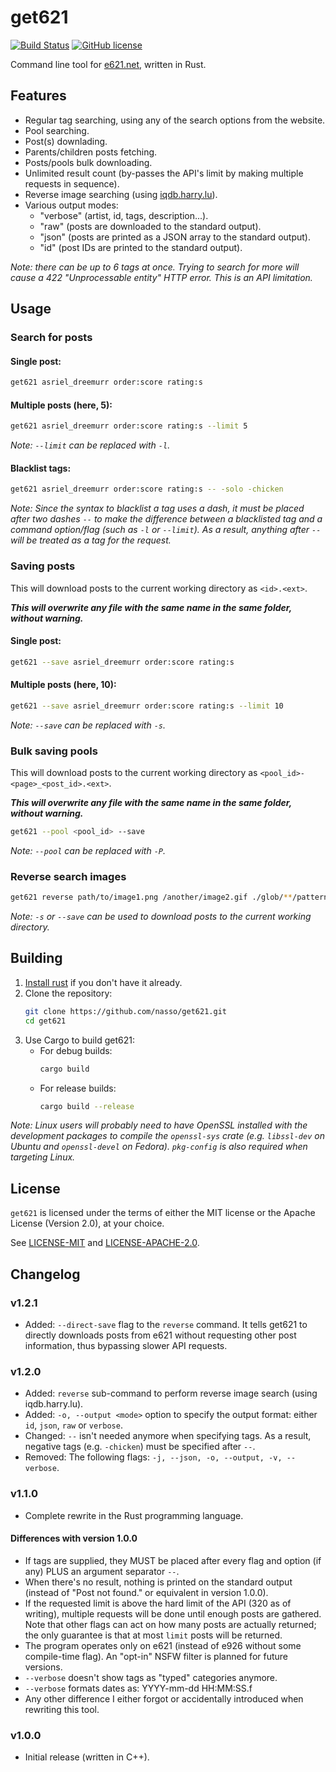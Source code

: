 # get621

[![Build Status](https://travis-ci.com/nasso/get621.svg?branch=master)](
https://travis-ci.com/nasso/get621)
[![GitHub license](
https://img.shields.io/badge/license-MIT%2FApache--2.0-blue.svg)](
https://github.com/nasso/get621/blob/master/README.md#license)

Command line tool for [e621.net](https://e926.net), written in Rust.

## Features

* Regular tag searching, using any of the search options from the website.
* Pool searching.
* Post(s) downlading.
* Parents/children posts fetching.
* Posts/pools bulk downloading.
* Unlimited result count (by-passes the API's limit by making multiple requests
    in sequence).
* Reverse image searching (using [iqdb.harry.lu](http://iqdb.harry.lu)).
* Various output modes:
    - "verbose" (artist, id, tags, description...).
    - "raw" (posts are downloaded to the standard output).
    - "json" (posts are printed as a JSON array to the standard output).
    - "id" (post IDs are printed to the standard output).

_Note: there can be up to 6 tags at once. Trying to search for more will cause a
    422 "Unprocessable entity" HTTP error. This is an API limitation._

## Usage

### Search for posts

#### Single post:
```sh
get621 asriel_dreemurr order:score rating:s
```

#### Multiple posts (here, 5):
```sh
get621 asriel_dreemurr order:score rating:s --limit 5
```

_Note: `--limit` can be replaced with `-l`._

#### Blacklist tags:
```sh
get621 asriel_dreemurr order:score rating:s -- -solo -chicken
```

_Note: Since the syntax to blacklist a tag uses a dash, it must be placed after
    two dashes `--` to make the difference between a blacklisted tag and a
    command option/flag (such as `-l` or `--limit`). As a result, anything after
    `--` will be treated as a tag for the request._

### Saving posts

This will download posts to the current working directory as `<id>.<ext>`.

***This will overwrite any file with the same name in the same folder,
    without warning.***

#### Single post:
```sh
get621 --save asriel_dreemurr order:score rating:s
```

#### Multiple posts (here, 10):
```sh
get621 --save asriel_dreemurr order:score rating:s --limit 10
```

_Note: `--save` can be replaced with `-s`._

### Bulk saving pools

This will download posts to the current working directory as
    `<pool_id>-<page>_<post_id>.<ext>`.

***This will overwrite any file with the same name in the same folder,
    without warning.***

```sh
get621 --pool <pool_id> --save
```

_Note: `--pool` can be replaced with `-P`._

### Reverse search images

```sh
get621 reverse path/to/image1.png /another/image2.gif ./glob/**/pattern/*.jpg
```

_Note: `-s` or `--save` can be used to download posts to the current working
    directory._

## Building

1. [Install rust](https://rustup.rs) if you don't have it already.
2. Clone the repository:
    ```sh
    git clone https://github.com/nasso/get621.git
    cd get621
    ```
3. Use Cargo to build get621:
    - For debug builds:
        ```sh
        cargo build
        ```
    - For release builds:
        ```sh
        cargo build --release
        ```

_Note: Linux users will probably need to have OpenSSL installed with the
    development packages to compile the `openssl-sys` crate (e.g. `libssl-dev`
    on Ubuntu and `openssl-devel` on Fedora). `pkg-config` is also required when
    targeting Linux._

## License

`get621` is licensed under the terms of either the MIT license or the Apache
License (Version 2.0), at your choice.

See [LICENSE-MIT] and [LICENSE-APACHE-2.0].

[LICENSE-MIT]: https://github.com/nasso/get621/blob/master/LICENSE-MIT
[LICENSE-APACHE-2.0]: https://github.com/nasso/get621/blob/master/LICENSE-APACHE-2.0

## Changelog

### v1.2.1

* Added: `--direct-save` flag to the `reverse` command. It tells get621 to
    directly downloads posts from e621 without requesting other post
    information, thus bypassing slower API requests.

### v1.2.0

* Added: `reverse` sub-command to perform reverse image search (using
    iqdb.harry.lu).
* Added: `-o, --output <mode>` option to specify the output format: either `id`,
    `json`, `raw` or `verbose`.
* Changed: `--` isn't needed anymore when specifying tags. As a result, negative
    tags (e.g. `-chicken`) must be specified after `--`.
* Removed: The following flags: `-j, --json, -o, --output, -v, --verbose`.

### v1.1.0

- Complete rewrite in the Rust programming language.

#### Differences with version 1.0.0
* If tags are supplied, they MUST be placed after every flag and option (if any)
PLUS an argument separator `--`.
* When there's no result, nothing is printed on the standard output (instead of
"Post not found." or equivalent in version 1.0.0).
* If the requested limit is above the hard limit of the API (320 as of writing),
multiple requests will be done until enough posts are gathered. Note that other
flags can act on how many posts are actually returned; the only guarantee is
that at most `limit` posts will be returned.
* The program operates only on e621 (instead of e926 without some compile-time
flag). An "opt-in" NSFW filter is planned for future versions.
* `--verbose` doesn't show tags as "typed" categories anymore.
* `--verbose` formats dates as: YYYY-mm-dd HH:MM:SS.f
* Any other difference I either forgot or accidentally introduced when rewriting
this tool.

### v1.0.0

* Initial release (written in C++).
